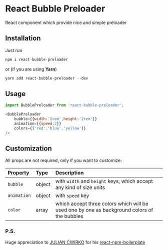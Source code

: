 # React Bubble Preloader
React component which provide nice and simple preloader

## Installation
Just run
```javascript
npm i react-bubble-preloader
```
or (if you are using __Yarn__)
```javascript
yarn add react-bubble-preloader --dev
```

## Usage
```javascript
import BubblePreloader from 'react-bubble-preloader';

<BubblePreloader
    bubble={{width:'2rem',height:'2rem'}}
    animation={{speed:2}}
    colors={['red','blue','yellow']}
/>
```

## Customization
All props are not required, only if you want to customize:

Property | Type | Description
:---|:---|:---
`bubble` | object | with `width` and `height` keys, which accept any kind of size units
`animation` | object | with `speed` key
`color` | array | which accept three colors which will be used one by one as background colors of the bubbles

### P.S.
Huge appreciation to [JULIAN ĆWIRKO](http://julian.io/) for his [react-npm-boilerplate](https://github.com/juliancwirko/react-npm-boilerplate)
